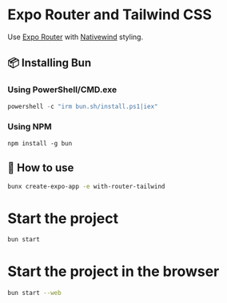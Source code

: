 # Expo Router and Tailwind CSS

Use [Expo Router](https://docs.expo.dev/router/introduction/) with [Nativewind](https://www.nativewind.dev/v4/overview/) styling.

## 📦 Installing Bun

### Using PowerShell/CMD.exe

```powershell
powershell -c "irm bun.sh/install.ps1|iex"
```

### Using NPM

```npm
npm install -g bun
```

## 🚀 How to use

```sh
bunx create-expo-app -e with-router-tailwind
```

# Start the project

```bash
bun start
```

# Start the project in the browser

```bash
bun start --web
```
